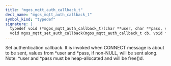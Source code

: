 ```yaml
---
title: "mgos_mqtt_auth_callback_t"
decl_name: "mgos_mqtt_auth_callback_t"
symbol_kind: "typedef"
signature: |
  typedef void (*mgos_mqtt_auth_callback_t)(char **user, char **pass, void *arg);
  void mgos_mqtt_set_auth_callback(mgos_mqtt_auth_callback_t cb, void *cb_arg);
---
```


Set authentication callback. It is invoked when CONNECT message is about to
be sent, values from *user and *pass, if non-NULL, will be sent along.
Note: *user and *pass must be heap-allocated and will be free()d. 


